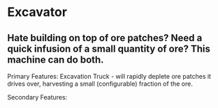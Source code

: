 # Excavator
Hate building on top of ore patches? Need a quick infusion of a small quantity of ore? This machine can do both.
-----------------
Primary Features:
Excavation Truck - will rapidly deplete ore patches it drives over, harvesting a small (configurable) fraction of the ore.


Secondary Features:
